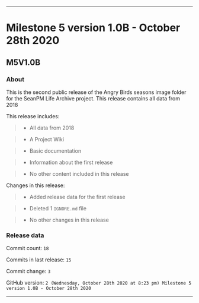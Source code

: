 
***

# Milestone 5 version 1.0B - October 28th 2020

## M5V1.0B

### About

This is the second public release of the Angry Birds seasons image folder for the SeanPM Life Archive project. This release contains all data from 2018

This release includes:

> * All data from 2018

> * A Project Wiki

> * Basic documentation

> * Information about the first release

> * No other content included in this release

Changes in this release:

> * Added release data for the first release

> * Deleted 1 `IGNORE.md` file

> * No other changes in this release

### Release data

Commit count: `18`

Commits in last release: `15`

Commit change: `3`

GitHub version: `2 (Wednesday, October 28th 2020 at 8:23 pm) Milestone 5 version 1.0B - October 28th 2020`

***
